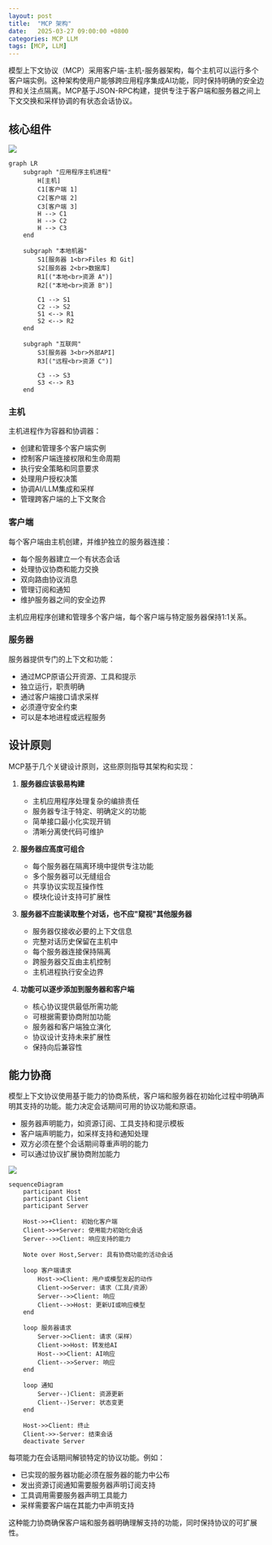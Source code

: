 ```yaml
---
layout: post
title:  "MCP 架构"
date:   2025-03-27 09:00:00 +0800
categories: MCP LLM
tags: [MCP, LLM]
---
```


模型上下文协议（MCP）采用客户端-主机-服务器架构，每个主机可以运行多个客户端实例。这种架构使用户能够跨应用程序集成AI功能，同时保持明确的安全边界和关注点隔离。MCP基于JSON-RPC构建，提供专注于客户端和服务器之间上下文交换和采样协调的有状态会话协议。

## 核心组件

![](/images/2025/MCP-20250326/Architecture.png)

```mermaid
graph LR
    subgraph "应用程序主机进程"
        H[主机]
        C1[客户端 1]
        C2[客户端 2]
        C3[客户端 3]
        H --> C1
        H --> C2
        H --> C3
    end

    subgraph "本地机器"
        S1[服务器 1<br>Files 和 Git]
        S2[服务器 2<br>数据库]
        R1[("本地<br>资源 A")]
        R2[("本地<br>资源 B")]

        C1 --> S1
        C2 --> S2
        S1 <--> R1
        S2 <--> R2
    end

    subgraph "互联网"
        S3[服务器 3<br>外部API]
        R3[("远程<br>资源 C")]

        C3 --> S3
        S3 <--> R3
    end
```

### 主机

主机进程作为容器和协调器：

- 创建和管理多个客户端实例
- 控制客户端连接权限和生命周期
- 执行安全策略和同意要求
- 处理用户授权决策
- 协调AI/LLM集成和采样
- 管理跨客户端的上下文聚合

### 客户端

每个客户端由主机创建，并维护独立的服务器连接：

- 每个服务器建立一个有状态会话
- 处理协议协商和能力交换
- 双向路由协议消息
- 管理订阅和通知
- 维护服务器之间的安全边界

主机应用程序创建和管理多个客户端，每个客户端与特定服务器保持1:1关系。

### 服务器

服务器提供专门的上下文和功能：

- 通过MCP原语公开资源、工具和提示
- 独立运行，职责明确
- 通过客户端接口请求采样
- 必须遵守安全约束
- 可以是本地进程或远程服务

## 设计原则

MCP基于几个关键设计原则，这些原则指导其架构和实现：

1. **服务器应该极易构建**

   - 主机应用程序处理复杂的编排责任
   - 服务器专注于特定、明确定义的功能
   - 简单接口最小化实现开销
   - 清晰分离使代码可维护

2. **服务器应高度可组合**

   - 每个服务器在隔离环境中提供专注功能
   - 多个服务器可以无缝组合
   - 共享协议实现互操作性
   - 模块化设计支持可扩展性

3. **服务器不应能读取整个对话，也不应"窥视"其他服务器**

   - 服务器仅接收必要的上下文信息
   - 完整对话历史保留在主机中
   - 每个服务器连接保持隔离
   - 跨服务器交互由主机控制
   - 主机进程执行安全边界

4. **功能可以逐步添加到服务器和客户端**
   - 核心协议提供最低所需功能
   - 可根据需要协商附加功能
   - 服务器和客户端独立演化
   - 协议设计支持未来扩展性
   - 保持向后兼容性

## 能力协商

模型上下文协议使用基于能力的协商系统，客户端和服务器在初始化过程中明确声明其支持的功能。能力决定会话期间可用的协议功能和原语。

- 服务器声明能力，如资源订阅、工具支持和提示模板
- 客户端声明能力，如采样支持和通知处理
- 双方必须在整个会话期间尊重声明的能力
- 可以通过协议扩展协商附加能力

![](/images/2025/MCP-20250326/CapabilityNegotiation.png)

```mermaid
sequenceDiagram
    participant Host
    participant Client
    participant Server

    Host->>+Client: 初始化客户端
    Client->>+Server: 使用能力初始化会话
    Server-->>Client: 响应支持的能力

    Note over Host,Server: 具有协商功能的活动会话

    loop 客户端请求
        Host->>Client: 用户或模型发起的动作
        Client->>Server: 请求（工具/资源）
        Server-->>Client: 响应
        Client-->>Host: 更新UI或响应模型
    end

    loop 服务器请求
        Server->>Client: 请求（采样）
        Client->>Host: 转发给AI
        Host-->>Client: AI响应
        Client-->>Server: 响应
    end

    loop 通知
        Server--)Client: 资源更新
        Client--)Server: 状态变更
    end

    Host->>Client: 终止
    Client->>-Server: 结束会话
    deactivate Server
```

每项能力在会话期间解锁特定的协议功能。例如：

- 已实现的服务器功能必须在服务器的能力中公布
- 发出资源订阅通知需要服务器声明订阅支持
- 工具调用需要服务器声明工具能力
- 采样需要客户端在其能力中声明支持

这种能力协商确保客户端和服务器明确理解支持的功能，同时保持协议的可扩展性。
